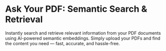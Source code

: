 # Ask Your PDF: Semantic Search & Retrieval
Instantly search and retrieve relevant information from your PDF documents using AI-powered semantic embeddings. Simply upload your PDFs and find the content you need — fast, accurate, and hassle-free.
